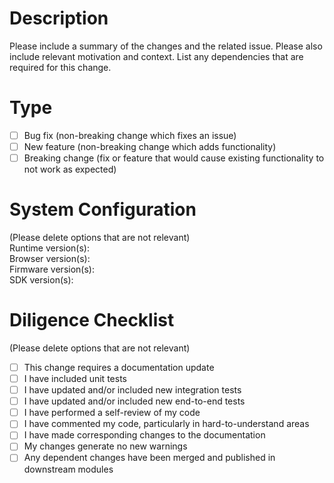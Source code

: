 # Description

Please include a summary of the changes and the related issue. Please also include relevant motivation and context. List any dependencies that are required for this change.

# Type

- [ ] Bug fix (non-breaking change which fixes an issue)
- [ ] New feature (non-breaking change which adds functionality)
- [ ] Breaking change (fix or feature that would cause existing functionality to not work as expected)

# System Configuration

(Please delete options that are not relevant)  
Runtime version(s):  
Browser version(s):  
Firmware version(s):  
SDK version(s):

# Diligence Checklist

(Please delete options that are not relevant)

- [ ] This change requires a documentation update
- [ ] I have included unit tests
- [ ] I have updated and/or included new integration tests
- [ ] I have updated and/or included new end-to-end tests
- [ ] I have performed a self-review of my code
- [ ] I have commented my code, particularly in hard-to-understand areas
- [ ] I have made corresponding changes to the documentation
- [ ] My changes generate no new warnings
- [ ] Any dependent changes have been merged and published in downstream modules
